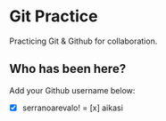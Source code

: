 # Git Practice

Practicing Git &amp; Github for collaboration.

## Who has been here?

Add your Github username below:

- [x] serranoarevalo!
= [x] aikasi
